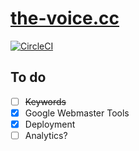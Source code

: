 # [the-voice.cc](https://the-voice.cc)
[![CircleCI](https://circleci.com/gh/mhutter/the-voice.svg?style=svg)](https://circleci.com/gh/mhutter/the-voice)

## To do

- [ ] ~~Keywords~~
- [x] Google Webmaster Tools
- [x] Deployment
- [ ] Analytics?
